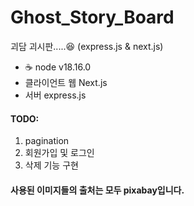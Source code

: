 # Ghost_Story_Board

괴담 괴시판.....😆 (express.js &amp; next.js)

- ☕ node v18.16.0
- 클라이언트 웹 Next.js
- 서버 express.js

#### TODO:

1. pagination
2. 회원가입 및 로그인
3. 삭제 기능 구현

#### 사용된 이미지들의 출처는 모두 pixabay입니다.

